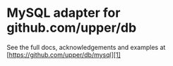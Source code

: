 # MySQL adapter for github.com/upper/db

See the full docs, acknowledgements and examples at
[https://github.com/upper/db/mysql][1]

[1]: https://github.com/upper/db/mysql


